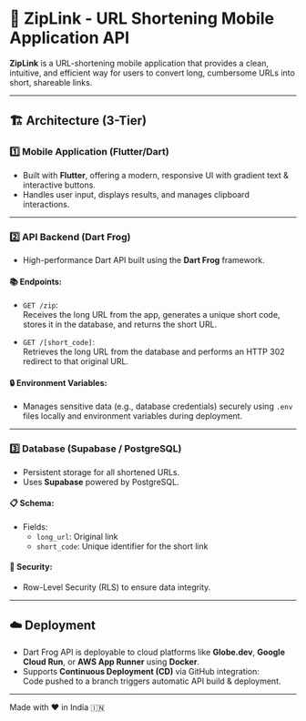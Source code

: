 # 🚀 ZipLink - URL Shortening Mobile Application API

**ZipLink** is a URL-shortening mobile application that provides a clean, intuitive, and efficient way for users to convert long, cumbersome URLs into short, shareable links.

---

## 🏗 Architecture (3-Tier)

### 1️⃣ Mobile Application (Flutter/Dart)
- Built with **Flutter**, offering a modern, responsive UI with gradient text & interactive buttons.
- Handles user input, displays results, and manages clipboard interactions.

---

### 2️⃣ API Backend (Dart Frog)
- High-performance Dart API built using the **Dart Frog** framework.

#### 📚 Endpoints:
- `GET /zip`:  
  Receives the long URL from the app, generates a unique short code, stores it in the database, and returns the short URL.
  
- `GET /[short_code]`:  
  Retrieves the long URL from the database and performs an HTTP 302 redirect to that original URL.

#### 🔒 Environment Variables:
- Manages sensitive data (e.g., database credentials) securely using `.env` files locally and environment variables during deployment.

---

### 3️⃣ Database (Supabase / PostgreSQL)
- Persistent storage for all shortened URLs.
- Uses **Supabase** powered by PostgreSQL.

#### 📋 Schema:
- Fields:  
  - `long_url`: Original link  
  - `short_code`: Unique identifier for the short link

#### 🔐 Security:
- Row-Level Security (RLS) to ensure data integrity.

---

## ☁️ Deployment
- Dart Frog API is deployable to cloud platforms like **Globe.dev**, **Google Cloud Run**, or **AWS App Runner** using **Docker**.
- Supports **Continuous Deployment (CD)** via GitHub integration:  
  Code pushed to a branch triggers automatic API build & deployment.

---

Made with ❤️ in India 🇮🇳
